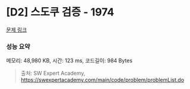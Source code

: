 # [D2] 스도쿠 검증 - 1974 

[문제 링크](https://swexpertacademy.com/main/code/problem/problemDetail.do?contestProbId=AV5Psz16AYEDFAUq) 

### 성능 요약

메모리: 48,980 KB, 시간: 123 ms, 코드길이: 984 Bytes



> 출처: SW Expert Academy, https://swexpertacademy.com/main/code/problem/problemList.do